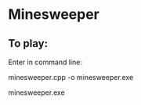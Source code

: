 # Minesweeper
## To play:
Enter in command line:

minesweeper.cpp -o minesweeper.exe

minesweeper.exe
